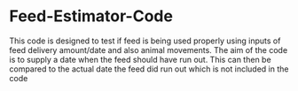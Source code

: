 # Feed-Estimator-Code
This code is designed to test if feed is being used properly using inputs of feed delivery amount/date and also animal movements.  The aim of the code is to supply a date when the feed should have run out. This can then be compared to the actual date the feed did run out which is not included in the code
